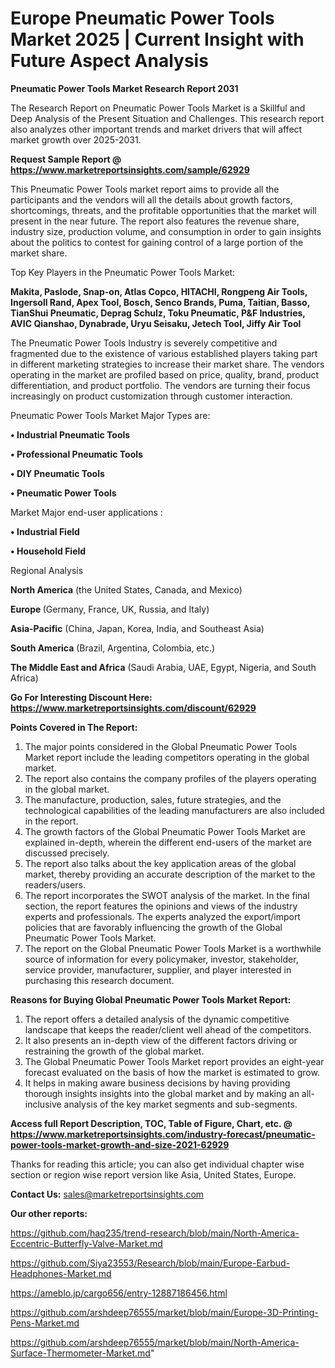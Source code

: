   # Europe Pneumatic Power Tools Market 2025 | Current Insight with Future Aspect Analysis

<strong>Pneumatic Power Tools Market Research Report 2031</strong>

The Research Report on Pneumatic Power Tools Market is a Skillful and Deep Analysis of the Present Situation and Challenges. This research report also analyzes other important trends and market drivers that will affect market growth over 2025-2031.

<strong>Request Sample Report @ <a href=https://www.marketreportsinsights.com/sample/62929>https://www.marketreportsinsights.com/sample/62929</a></strong>

This Pneumatic Power Tools market report aims to provide all the participants and the vendors will all the details about growth factors, shortcomings, threats, and the profitable opportunities that the market will present in the near future. The report also features the revenue share, industry size, production volume, and consumption in order to gain insights about the politics to contest for gaining control of a large portion of the market share.

Top Key Players in the Pneumatic Power Tools Market:

<strong>Makita, Paslode, Snap-on, Atlas Copco, HITACHI, Rongpeng Air Tools, Ingersoll Rand, Apex Tool, Bosch, Senco Brands, Puma, Taitian, Basso, TianShui Pneumatic, Deprag Schulz, Toku Pneumatic, P&F Industries, AVIC Qianshao, Dynabrade, Uryu Seisaku, Jetech Tool, Jiffy Air Tool</strong>

The Pneumatic Power Tools Industry is severely competitive and fragmented due to the existence of various established players taking part in different marketing strategies to increase their market share. The vendors operating in the market are profiled based on price, quality, brand, product differentiation, and product portfolio. The vendors are turning their focus increasingly on product customization through customer interaction.

Pneumatic Power Tools Market Major Types are:

<strong>• Industrial Pneumatic Tools

• Professional Pneumatic Tools

• DIY Pneumatic Tools

• Pneumatic Power Tools</strong>

Market Major end-user applications :

<strong>• Industrial Field

• Household Field</strong>

Regional Analysis

</u><strong><b>North America</b></strong> (the United States, Canada, and Mexico)

<strong><b>Europe </b></strong>(Germany, France, UK, Russia, and Italy)

<strong><b>Asia-Pacific</b></strong> (China, Japan, Korea, India, and Southeast Asia)

<strong><b>South America</b></strong> (Brazil, Argentina, Colombia, etc.)

<strong><b>The Middle East and Africa</b></strong> (Saudi Arabia, UAE, Egypt, Nigeria, and South Africa)

<strong>Go For Interesting Discount Here: <a href=https://www.marketreportsinsights.com/discount/62929>https://www.marketreportsinsights.com/discount/62929</a></strong>

<strong>Points Covered in The Report:</strong>
<ol>
  <li>The major points considered in the Global Pneumatic Power Tools Market report include the leading competitors operating in the global market.</li>
  <li>The report also contains the company profiles of the players operating in the global market.</li>
  <li>The manufacture, production, sales, future strategies, and the technological capabilities of the leading manufacturers are also included in the report.</li>
  <li>The growth factors of the Global Pneumatic Power Tools Market are explained in-depth, wherein the different end-users of the market are discussed precisely.</li>
  <li>The report also talks about the key application areas of the global market, thereby providing an accurate description of the market to the readers/users.</li>
  <li>The report incorporates the SWOT analysis of the market. In the final section, the report features the opinions and views of the industry experts and professionals. The experts analyzed the export/import policies that are favorably influencing the growth of the Global Pneumatic Power Tools Market.</li>
  <li>The report on the Global Pneumatic Power Tools Market is a worthwhile source of information for every policymaker, investor, stakeholder, service provider, manufacturer, supplier, and player interested in purchasing this research document.</li>
</ol>
<strong>Reasons for Buying Global Pneumatic Power Tools Market Report:</strong>

<ol>
  <li>The report offers a detailed analysis of the dynamic competitive landscape that keeps the reader/client well ahead of the competitors.</li>
  <li>It also presents an in-depth view of the different factors driving or restraining the growth of the global market.</li>
  <li>The Global Pneumatic Power Tools Market report provides an eight-year forecast evaluated on the basis of how the market is estimated to grow.</li>
  <li>It helps in making aware business decisions by having providing thorough insights insights into the global market and by making an all-inclusive analysis of the key market segments and sub-segments.</li>
</ol>
<strong>Access full Report Description, TOC, Table of Figure, Chart, etc. @ <a href=https://www.marketreportsinsights.com/industry-forecast/pneumatic-power-tools-market-growth-and-size-2021-62929>https://www.marketreportsinsights.com/industry-forecast/pneumatic-power-tools-market-growth-and-size-2021-62929</a></strong>


Thanks for reading this article; you can also get individual chapter wise section or region wise report version like Asia, United States, Europe.

<strong>Contact Us:</strong>
sales@marketreportsinsights.com

<strong>Our other reports:</strong>

<a href=https://github.com/haq235/trend-research/blob/main/North-America-Eccentric-Butterfly-Valve-Market.md>https://github.com/haq235/trend-research/blob/main/North-America-Eccentric-Butterfly-Valve-Market.md</a>

<a href=https://github.com/Siya23553/Research/blob/main/Europe-Earbud-Headphones-Market.md>https://github.com/Siya23553/Research/blob/main/Europe-Earbud-Headphones-Market.md</a>

<a href=https://ameblo.jp/cargo656/entry-12887186456.html>https://ameblo.jp/cargo656/entry-12887186456.html</a>

<a href=https://github.com/arshdeep76555/market/blob/main/Europe-3D-Printing-Pens-Market.md>https://github.com/arshdeep76555/market/blob/main/Europe-3D-Printing-Pens-Market.md</a>

<a href=https://github.com/arshdeep76555/market/blob/main/North-America-Surface-Thermometer-Market.md>https://github.com/arshdeep76555/market/blob/main/North-America-Surface-Thermometer-Market.md</a>"
